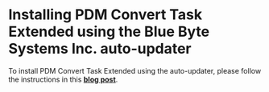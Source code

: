 
# Installing PDM Convert Task Extended using the Blue Byte Systems Inc. auto-updater

To install PDM Convert Task Extended using the auto-updater, please follow the instructions in this **[blog post](https://bluebyte.biz/solidworks/auto-update-solidworks-pdm-add-ins/)**.